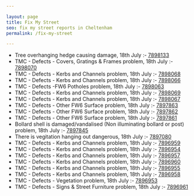 ```yaml
---

layout: page
title: Fix My Street
seo: fix my street reports in Cheltenham
permalink: /fix-my-street

---
```


<!-- fix_marker starts -->

- Tree overhanging hedge causing damage, 18th July :- [7898133](https://www.fixmystreet.com/report/7898133)
- TMC - Defects - Covers, Gratings & Frames problem, 18th July :- [7898070](https://www.fixmystreet.com/report/7898070)
- TMC - Defects - Kerbs and Channels problem, 18th July :- [7898068](https://www.fixmystreet.com/report/7898068)
- TMC - Defects - Kerbs and Channels problem, 18th July :- [7898066](https://www.fixmystreet.com/report/7898066)
- TMC - Defects -FW6 Potholes problem, 18th July :- [7898063](https://www.fixmystreet.com/report/7898063)
- TMC - Defects - Kerbs and Channels problem, 18th July :- [7898069](https://www.fixmystreet.com/report/7898069)
- TMC - Defects - Kerbs and Channels problem, 18th July :- [7898067](https://www.fixmystreet.com/report/7898067)
- TMC - Defects - Other FW6  Surface problem, 18th July :- [7897863](https://www.fixmystreet.com/report/7897863)
- TMC - Defects - Other FW6  Surface problem, 18th July :- [7897862](https://www.fixmystreet.com/report/7897862)
- TMC - Defects - Other FW6  Surface problem, 18th July :- [7897861](https://www.fixmystreet.com/report/7897861)
- Bollard shell is damaged/vandalised (Non illuminating bollard or post) problem, 18th July :- [7897845](https://www.fixmystreet.com/report/7897845)
- There is vegitation hanging out dangerous, 18th July :- [7897080](https://www.fixmystreet.com/report/7897080)
- TMC - Defects - Kerbs and Channels problem, 18th July :- [7896959](https://www.fixmystreet.com/report/7896959)
- TMC - Defects - Kerbs and Channels problem, 18th July :- [7896954](https://www.fixmystreet.com/report/7896954)
- TMC - Defects - Kerbs and Channels problem, 18th July :- [7896957](https://www.fixmystreet.com/report/7896957)
- TMC - Defects - Kerbs and Channels problem, 18th July :- [7896960](https://www.fixmystreet.com/report/7896960)
- TMC - Defects - Kerbs and Channels problem, 18th July :- [7896955](https://www.fixmystreet.com/report/7896955)
- TMC - Defects - Kerbs and Channels problem, 18th July :- [7896958](https://www.fixmystreet.com/report/7896958)
- TMC - Defects - Vegetation problem, 18th July :- [7896953](https://www.fixmystreet.com/report/7896953)
- TMC - Defects - Signs & Street Furniture problem, 18th July :- [7896961](https://www.fixmystreet.com/report/7896961)

<!-- fix_marker ends -->